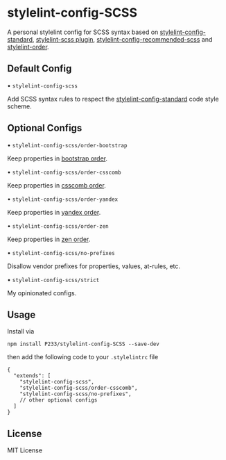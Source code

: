 # stylelint-config-SCSS

A personal stylelint config for SCSS syntax based on [stylelint-config-standard](https://github.com/stylelint/stylelint-config-standard), [stylelint-scss plugin](https://github.com/kristerkari/stylelint-scss), [stylelint-config-recommended-scss](https://github.com/kristerkari/stylelint-config-recommended-scss) and [stylelint-order](https://github.com/hudochenkov/stylelint-order).

## Default Config

• `stylelint-config-scss`

Add SCSS syntax rules to respect the [stylelint-config-standard](https://github.com/stylelint/stylelint-config-standard) code style scheme.

## Optional Configs

• `stylelint-config-scss/order-bootstrap`

Keep properties in [bootstrap order](https://github.com/twbs/bootstrap/blob/v4-dev/.stylelintrc).

• `stylelint-config-scss/order-csscomb`

Keep properties in [csscomb order](https://github.com/csscomb/csscomb.js/blob/dev/config/csscomb.json).

• `stylelint-config-scss/order-yandex`

Keep properties in [yandex order](https://github.com/csscomb/csscomb.js/blob/dev/config/yandex.json).

• `stylelint-config-scss/order-zen`

Keep properties in [zen order](https://github.com/csscomb/csscomb.js/blob/dev/config/zen.json).

• `stylelint-config-scss/no-prefixes`

Disallow vendor prefixes for properties, values, at-rules, etc.

• `stylelint-config-scss/strict`

My opinionated configs.

## Usage

Install via

```
npm install P233/stylelint-config-SCSS --save-dev
```

then add the following code to your `.stylelintrc` file

```
{
  "extends": [
    "stylelint-config-scss",
    "stylelint-config-scss/order-csscomb",
    "stylelint-config-scss/no-prefixes",
    // other optional configs
  ]
}
```

## License

MIT License
